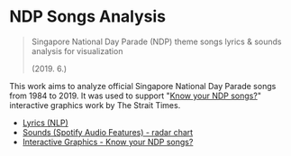 # NDP Songs Analysis

> Singapore National Day Parade (NDP) theme songs lyrics & sounds analysis for visualization
>
> (2019. 6.)

This work aims to analyze official Singapore National Day Parade songs from 1984 to 2019. It was used to support "[Know your NDP songs?](http://str.sg/ndpsongs19)" interactive graphics work by The Strait Times.

- [Lyrics (NLP)](https://sujinleeme.github.io/ndp-songs-analysis/ndp-songs-lyrics.html)
- [Sounds (Spotify Audio Features) - radar chart](https://sujinleeme.github.io/ndp-songs-analysis/ndp-songs-sounds.html)
- [Interactive Graphics - Know your NDP songs?](https://graphics.straitstimes.com/STI/STIMEDIA/Interactives/2019/06/hit-or-miss-rank-your-ndp-songs/index.html)
